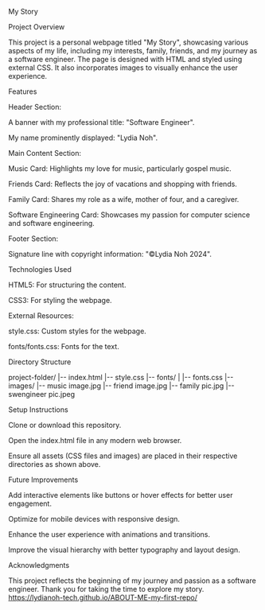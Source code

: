 My Story

Project Overview

This project is a personal webpage titled "My Story", showcasing various aspects of my life, including my interests, family, friends, and my journey as a software engineer. The page is designed with HTML and styled using external CSS. It also incorporates images to visually enhance the user experience.

Features

Header Section:

A banner with my professional title: "Software Engineer".

My name prominently displayed: "Lydia Noh".

Main Content Section:

Music Card: Highlights my love for music, particularly gospel music.

Friends Card: Reflects the joy of vacations and shopping with friends.

Family Card: Shares my role as a wife, mother of four, and a caregiver.

Software Engineering Card: Showcases my passion for computer science and software engineering.

Footer Section:

Signature line with copyright information: "©Lydia Noh 2024".

Technologies Used

HTML5: For structuring the content.

CSS3: For styling the webpage.

External Resources:

style.css: Custom styles for the webpage.

fonts/fonts.css: Fonts for the text.

Directory Structure

project-folder/
|-- index.html
|-- style.css
|-- fonts/
| |-- fonts.css
|-- images/
|-- music image.jpg
|-- friend image.jpg
|-- family pic.jpg
|-- swengineer pic.jpeg

Setup Instructions

Clone or download this repository.

Open the index.html file in any modern web browser.

Ensure all assets (CSS files and images) are placed in their respective directories as shown above.

Future Improvements

Add interactive elements like buttons or hover effects for better user engagement.

Optimize for mobile devices with responsive design.

Enhance the user experience with animations and transitions.

Improve the visual hierarchy with better typography and layout design.

Acknowledgments

This project reflects the beginning of my journey and passion as a software engineer. Thank you for taking the time to explore my story.
https://lydianoh-tech.github.io/ABOUT-ME-my-first-repo/
